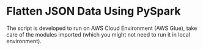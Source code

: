# Flatten JSON Data Using PySpark 

The script is developed to run on AWS Cloud Environment (AWS Glue), take care of the modules imported (which you might not need to run it in local environment).
